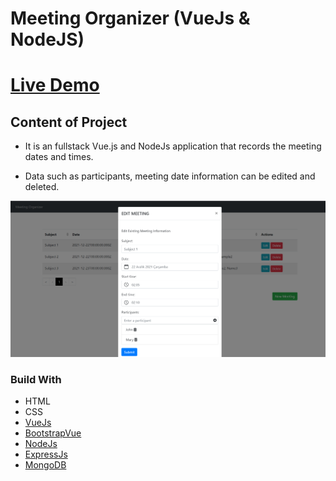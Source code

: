 # Meeting Organizer (VueJs & NodeJS)

# [Live Demo](https://meeting-organizer.netlify.app/)

## Content of Project

- It is an fullstack Vue.js and NodeJs application that records the meeting dates and times.

- Data such as participants, meeting date information can be edited and deleted.

![](screenshots/meeting-organizer-home.png)

### Build With

- HTML
- CSS
- [VueJs](https://vuejs.org/)
- [BootstrapVue](https://bootstrap-vue.org/)
- [NodeJs](https://nodejs.org/)
- [ExpressJs](https://expressjs.com/)
- [MongoDB](https://www.mongodb.com/)